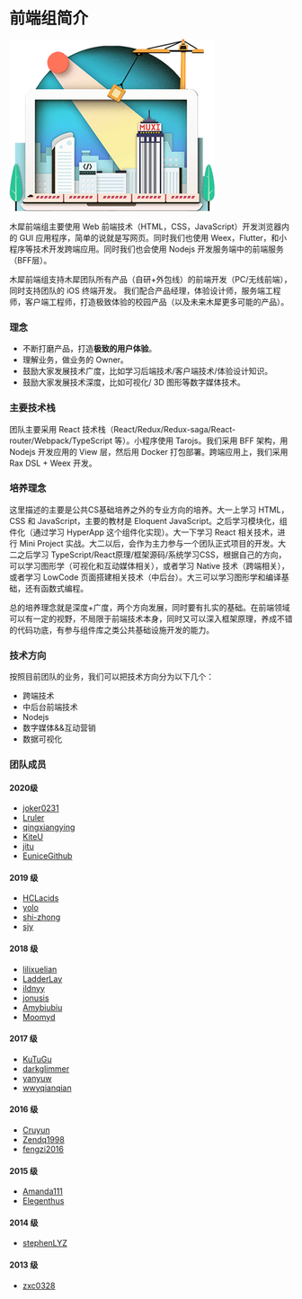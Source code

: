# 前端组简介


![An image](./frontend.png)

木犀前端组主要使用 Web 前端技术（HTML，CSS，JavaScript）开发浏览器内的 GUI 应用程序，简单的说就是写网页。同时我们也使用 Weex，Flutter，和小程序等技术开发跨端应用。同时我们也会使用 Nodejs 开发服务端中的前端服务（BFF层）。

木犀前端组支持木犀团队所有产品（自研+外包线）的前端开发（PC/无线前端），同时支持团队的 iOS 终端开发。
我们配合产品经理，体验设计师，服务端工程师，客户端工程师，打造极致体验的校园产品（以及未来木犀更多可能的产品）。

### 理念

+ 不断打磨产品，打造**极致的用户体验**。
+ 理解业务，做业务的 Owner。
+ 鼓励大家发展技术广度，比如学习后端技术/客户端技术/体验设计知识。
+ 鼓励大家发展技术深度，比如可视化/ 3D 图形等数字媒体技术。


### 主要技术栈

团队主要采用 React 技术栈（React/Redux/Redux-saga/React-router/Webpack/TypeScript 等）。小程序使用 Tarojs。我们采用 BFF 架构，用 Nodejs 开发应用的 View 层，然后用 Docker 打包部署。跨端应用上，我们采用 Rax DSL + Weex 开发。

### 培养理念

这里描述的主要是公共CS基础培养之外的专业方向的培养。大一上学习 HTML，CSS 和 JavaScript，主要的教材是 Eloquent JavaScript。之后学习模块化，组件化（通过学习 HyperApp 这个组件化实现）。大一下学习 React 相关技术，进行 Mini Project 实战。大二以后，会作为主力参与一个团队正式项目的开发。大二之后学习 TypeScript/React原理/框架源码/系统学习CSS，根据自己的方向，可以学习图形学（可视化和互动媒体相关），或者学习 Native 技术（跨端相关），或者学习 LowCode 页面搭建相关技术（中后台）。大三可以学习图形学和编译基础，还有函数式编程。

总的培养理念就是深度+广度，两个方向发展，同时要有扎实的基础。在前端领域可以有一定的视野，不局限于前端技术本身，同时又可以深入框架原理，养成不错的代码功底，有参与组件库之类公共基础设施开发的能力。


### 技术方向

按照目前团队的业务，我们可以把技术方向分为以下几个：

+ 跨端技术
+ 中后台前端技术
+ Nodejs
+ 数字媒体&&互动营销
+ 数据可视化



### 团队成员

#### 2020级
+ [joker0231](https://github.com/joker0231)
+ [Lruler](https://github.com/Lruler)
+ [qingxiangying](https://github.com/qingxiangying)
+ [KiteU](https://github.com/demoinmuxi)
+ [jitu](https://github.com/jiut)
+ [EuniceGithub](https://github.com/EuniceGithub)

#### 2019 级

+ [HCLacids](https://github.com/HCLacids)
+ [yolo](https://github.com/liaoyulu)
+ [shi-zhong](https://github.com/shi-zhong)
+ [sjy](https://github.com/shenjiayao-sjy)

#### 2018 级

+ [lilixuelian](https://github.com/lilixuelian)
+ [LadderLay](https://github.com/LadderLay)
+ [ildnyy](https://github.com/ildnyy)
+ [jonusis](https://github.com/jonusis)
+ [Amybiubiu](https://github.com/Amybiubiu)
+ [Moomyd](https://github.com/Moomyd)


#### 2017 级

+ [KuTuGu](https://github.com/KuTuGu)
+ [darkglimmer](https://github.com/darkglimmer)
+ [yanyuw](https://github.com/yanyuw)
+ [wwyqianqian](https://github.com/wwyqianqian)

#### 2016 级

+ [Cruyun](https://github.com/Cruyun)
+ [Zendq1998](https://github.com/Zendq1998)
+ [fengzi2016](https://github.com/fengzi2016)

#### 2015 级

+ [Amanda111](https://github.com/Amanda111)
+ [Elegenthus](https://github.com/Elegenthus)


#### 2014 级

+ [stephenLYZ](https://github.com/stephenLYZ)

#### 2013 级

+ [zxc0328](https://github.com/zxc0328)


